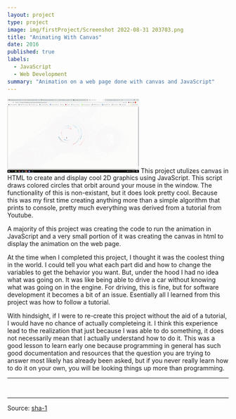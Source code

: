 ```yaml
---
layout: project
type: project
image: img/firstProject/Screenshot 2022-08-31 203703.png
title: "Animating With Canvas"
date: 2016
published: true
labels:
  - JavaScript
  - Web Development
summary: "Animation on a web page done with canvas and JavaScript"
---
```


<img width="300" src="../img/firstProject/giphy.gif">
This project utulizes canvas in HTML to create and display cool 2D graphics using JavaScript. This script draws colored circles that orbit around your mouse in the window. The functionality of this is non-existant, but it does look pretty cool. Because this was my first time creating anything more than a simple algorithm that prints to console, pretty much everything was derived from a tutorial from Youtube.

A majority of this project was creating the code to run the animation in JavaScript and a very small portion of it was creating the canvas in html to display the animation on the web page. 

At the time when I completed this project, I thought it was the coolest thing in the world. I could tell you what each part did and how to change the variables to get the behavior you want. But, under the hood I had no idea what was going on. It was like being able to drive a car without knowing what was going on in the engine. For driving, this is fine, but for software development it becomes a bit of an issue. Esentially all I learned from this project was how to follow a tutorial. 

With hindsight, if I were to re-create this project without the aid of a tutorial, I would have no chance of actually completeing it. I think this experience lead to the realization that just because I was able to do something, it does not necessarily mean that I actually understand how to do it. This was a good lesson to learn early one because programming in general has such good documentation and resources that the question you are trying to answer most likely has already been asked, but if you never really learn how to do it on your own, you will be looking things up more than programming.

<hr>

<pre>

</pre>

<hr>

Source: <a href="https://github.com/yertsti/canvas-circles"><i class="large github icon "></i>sha-1</a>

